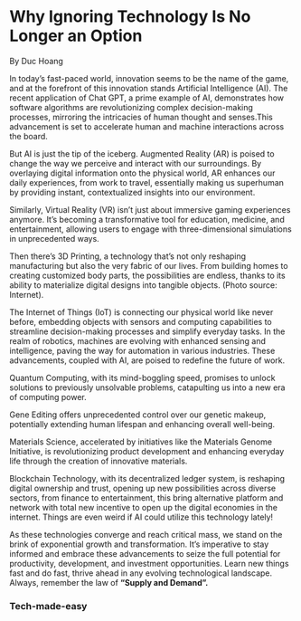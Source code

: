 # Why Ignoring Technology Is No Longer an Option

By Duc Hoang

In today’s fast-paced world, innovation seems to be the name of the game, and at the forefront of this innovation stands Artificial Intelligence (AI). The recent application of Chat GPT, a prime example of AI, demonstrates how software algorithms are revolutionizing complex decision-making processes, mirroring the intricacies of human thought and senses.This advancement is set to accelerate human and machine interactions across the board.

But AI is just the tip of the iceberg. Augmented Reality (AR) is poised to change the way we perceive and interact with our surroundings. By overlaying digital information onto the physical world, AR enhances our daily experiences, from work to travel, essentially making us superhuman by providing instant, contextualized insights into our environment.

Similarly, Virtual Reality (VR) isn’t just about immersive gaming experiences anymore. It’s becoming a transformative tool for education, medicine, and entertainment, allowing users to engage with three-dimensional simulations in unprecedented ways.

Then there’s 3D Printing, a technology that’s not only reshaping manufacturing but also the very fabric of our lives. From building homes to creating customized body parts, the possibilities are endless, thanks to its ability to materialize digital designs into tangible objects. (Photo source: Internet).

The Internet of Things (IoT) is connecting our physical world like never before, embedding objects with sensors and computing capabilities to streamline decision-making processes and simplify everyday tasks. In the realm of robotics, machines are evolving with enhanced sensing and intelligence, paving the way for automation in various industries. These advancements, coupled with AI, are poised to redefine the future of work.

Quantum Computing, with its mind-boggling speed, promises to unlock solutions to previously unsolvable problems, catapulting us into a new era of computing power.

Gene Editing offers unprecedented control over our genetic makeup, potentially extending human lifespan and enhancing overall well-being.

Materials Science, accelerated by initiatives like the Materials Genome Initiative, is revolutionizing product development and enhancing everyday life through the creation of innovative materials.

Blockchain Technology, with its decentralized ledger system, is reshaping digital ownership and trust, opening up new possibilities across diverse sectors, from finance to entertainment, this bring alternative platform and network with total new incentive to open up the digital economies in the internet. Things are even weird if AI could utilize this technology lately! 

As these technologies converge and reach critical mass, we stand on the brink of exponential growth and transformation. It’s imperative to stay informed and embrace these advancements to seize the full potential for productivity, development, and investment opportunities. Learn new things fast and do fast, thrive ahead in any evolving technological landscape. Always, remember the law of **“Supply and Demand”.**

### Tech-made-easy


